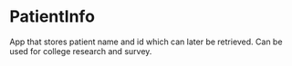 # PatientInfo
App that stores patient name and id which can later be retrieved. Can be used for college research and survey.
